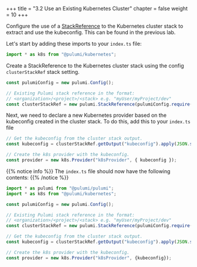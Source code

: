+++
title = "3.2 Use an Existing Kubernetes Cluster"
chapter = false
weight = 10
+++

Configure the use of a [StackReference][stack-refs] to the Kubernetes cluster
stack to extract and use the kubeconfig. This can be found in the previous lab.

Let's start by adding these imports to your `index.ts` file:

```typescript
import * as k8s from "@pulumi/kubernetes";
```

Create a StackReference to the Kubernetes cluster stack using the config
`clusterStackRef` stack setting.

```typescript
const pulumiConfig = new pulumi.Config();

// Existing Pulumi stack reference in the format:
// <organization>/<project>/<stack> e.g. "myUser/myProject/dev"
const clusterStackRef = new pulumi.StackReference(pulumiConfig.require("clusterStackRef"));
```

Next, we need to declare a new Kubernetes provider based on the kubeconfig created in
the cluster stack. To do this, add this to your `index.ts` file

```typescript
// Get the kubeconfig from the cluster stack output.
const kubeconfig = clusterStackRef.getOutput("kubeconfig").apply(JSON.stringify);

// Create the k8s provider with the kubeconfig.
const provider = new k8s.Provider("k8sProvider", { kubeconfig });
```
{{% notice info %}}
The `index.ts` file should now have the following contents:
{{% /notice %}}
```typescript
import * as pulumi from "@pulumi/pulumi";
import * as k8s from "@pulumi/kubernetes";

const pulumiConfig = new pulumi.Config();

// Existing Pulumi stack reference in the format:
// <organization>/<project>/<stack> e.g. "myUser/myProject/dev"
const clusterStackRef = new pulumi.StackReference(pulumiConfig.require("clusterStackRef"));

// Get the kubeconfig from the cluster stack output.
const kubeconfig = clusterStackRef.getOutput("kubeconfig").apply(JSON.stringify);

// Create the k8s provider with the kubeconfig.
const provider = new k8s.Provider("k8sProvider", {kubeconfig});
```

[stack-refs]: https://www.pulumi.com/docs/intro/concepts/organizing-stacks-projects/#inter-stack-dependencies
